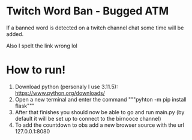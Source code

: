 # Twitch Word Ban - Bugged ATM
If a banned word is detected on a twitch channel chat some time will be added.


Also I spelt the link wrong lol


# How to run!

1. Download python (personaly I use 3.11.5): https://www.python.org/downloads/
2. Open a new terminal and enter the command """pyhton -m pip install flask"""
3. After that finishes you should now be able to go and run main.py (by default it will be set up to connect to the birnooce channel)
4. To add the countdown to obs add a new browser source with the url 127.0.0.1:8080
